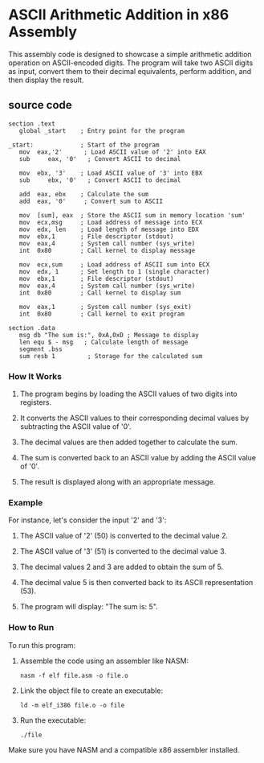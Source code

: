# ASCII Arithmetic Addition in x86 Assembly

This assembly code is designed to showcase a simple arithmetic addition operation on ASCII-encoded digits. The program will take two ASCII digits as input, convert them to their decimal equivalents, perform addition, and then display the result.

## source code 

```assembly
section	.text
   global _start    ; Entry point for the program
	
_start:             ; Start of the program
   mov	eax,'2'      ; Load ASCII value of '2' into EAX
   sub     eax, '0'   ; Convert ASCII to decimal
	
   mov 	ebx, '3'    ; Load ASCII value of '3' into EBX
   sub     ebx, '0'   ; Convert ASCII to decimal
	
   add 	eax, ebx    ; Calculate the sum
   add	eax, '0'     ; Convert sum to ASCII
	
   mov 	[sum], eax  ; Store the ASCII sum in memory location 'sum'
   mov	ecx,msg	    ; Load address of message into ECX
   mov	edx, len    ; Load length of message into EDX
   mov	ebx,1	    ; File descriptor (stdout)
   mov	eax,4	    ; System call number (sys_write)
   int	0x80	    ; Call kernel to display message
	
   mov	ecx,sum     ; Load address of ASCII sum into ECX
   mov	edx, 1      ; Set length to 1 (single character)
   mov	ebx,1	    ; File descriptor (stdout)
   mov	eax,4	    ; System call number (sys_write)
   int	0x80	    ; Call kernel to display sum
	
   mov	eax,1	    ; System call number (sys_exit)
   int	0x80	    ; Call kernel to exit program
	
section .data
   msg db "The sum is:", 0xA,0xD ; Message to display
   len equ $ - msg   ; Calculate length of message
   segment .bss
   sum resb 1         ; Storage for the calculated sum
```

### How It Works

1. The program begins by loading the ASCII values of two digits into registers.

2. It converts the ASCII values to their corresponding decimal values by subtracting the ASCII value of '0'.

3. The decimal values are then added together to calculate the sum.

4. The sum is converted back to an ASCII value by adding the ASCII value of '0'.

5. The result is displayed along with an appropriate message.

### Example

For instance, let's consider the input '2' and '3':

1. The ASCII value of '2' (50) is converted to the decimal value 2.

2. The ASCII value of '3' (51) is converted to the decimal value 3.

3. The decimal values 2 and 3 are added to obtain the sum of 5.

4. The decimal value 5 is then converted back to its ASCII representation (53).

5. The program will display: "The sum is: 5".

### How to Run

To run this program:

1. Assemble the code using an assembler like NASM:
   ```
   nasm -f elf file.asm -o file.o
   ```

2. Link the object file to create an executable:
   ```
   ld -m elf_i386 file.o -o file
   ```

3. Run the executable:
   ```
   ./file
   ```

Make sure you have NASM and a compatible x86 assembler installed.
